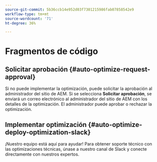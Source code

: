 ```yaml
---
source-git-commit: 5b36ccb14e952d03f7301215986fab07858542e9
workflow-type: tm+mt
source-wordcount: '71'
ht-degree: 36%

---
```

# Fragmentos de código

## Solicitar aprobación {#auto-optimize-request-approval}

Si no puede implementar la optimización, puede solicitar la aprobación al administrador del sitio de AEM. Si se selecciona **Solicitar aprobación**, se enviará un correo electrónico al administrador del sitio de AEM con los detalles de la optimización. El administrador puede aprobar o rechazar la optimización.

## Implementar optimización {#auto-optimize-deploy-optimization-slack}

¡Nuestro equipo está aquí para ayudar! Para obtener soporte técnico con las optimizaciones técnicas, únase a nuestro canal de Slack y conecte directamente con nuestros expertos.

